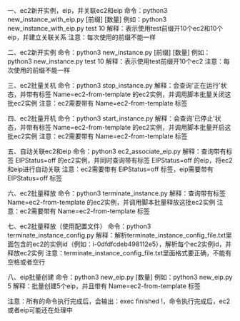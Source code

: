 一、ec2新开实例，eip，并关联ec2和eip
命令：python3 new_instance_with_eip.py [前缀] [数量]
例如：python3 new_instance_with_eip.py test 10
解释：表示使用test前缀开10个ec2和10个eip，并建立关联关系
注意：每次使用的前缀不能一样

二、ec2新开实例
命令：python3 new_instance.py [前缀] [数量]
例如：python3 new_instance.py test 10
解释：表示使用test前缀开10个ec2
注意：每次使用的前缀不能一样

三、ec2批量关机
命令：python3 stop_instance.py
解释：会查询'正在运行'状态，并带有标签 Name=ec2-from-template 的ec2实例，并调用脚本批量关闭这批ec2实例
注意：ec2需要带有 Name=ec2-from-template 标签

四、ec2批量开机
命令：python3 start_instance.py
解释：会查询'已停止'状态，并带有标签 Name=ec2-from-template 的ec2实例，并调用脚本批量开启这批ec2实例
注意：ec2需要带有 Name=ec2-from-template 标签

五、自动关联ec2和eip
命令：python3 ec2_associate_eip.py
解释：查询带有标签 EIPStatus=off 的ec2实例，并同时查询带有标签 EIPStatus=off 的eip，将ec2和eip进行自动关联
注意：ec2需要带有 EIPStatus=off 标签，eip需要带有 EIPStatus=off 标签

六、ec2批量释放
命令：python3 terminate_instance.py
解释：查询带有标签 Name=ec2-from-template 的ec2实例，并调用脚本批量释放这批ec2实例
注意：ec2需要带有 Name=ec2-from-template 标签

七、ec2批量释放（使用配置文件）
命令：python3 terminate_instance_config.py
解释：解析terminate_instance_config_file.txt里面包含的ec2的实例id（例如：i-0dfdfcdeb498112e5），解析每个ec2实例id，并释放ec2实例
注意：terminate_instance_config_file.txt里面格式要正确，不能有空格或者空行

八、eip批量创建
命令：python3 new_eip.py [数量]
例如：python3 new_eip.py 5
解释：批量创建5个eip，并且带有 Name=ec2-from-template 标签


注意：所有的命令执行完成后，会输出：exec finished !，命令执行完成后，ec2或者eip可能还在处理中




